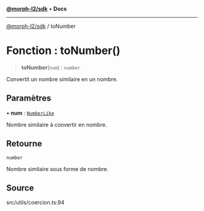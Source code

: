 [**@morph-l2/sdk**](../globals.md) • **Docs**

***

[@morph-l2/sdk](../globals.md) / toNumber

# Fonction : toNumber()

> **toNumber**(`num`) : `number`

Convertit un nombre similaire en un nombre.

## Paramètres

• **num** : [`NumberLike`](../type-aliases/NumberLike.md)

Nombre similaire à convertir en nombre.

## Retourne

`number`

Nombre similaire sous forme de nombre.

## Source

src/utils/coercion.ts:94
